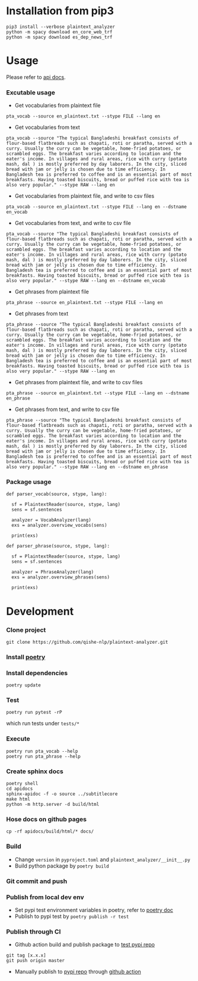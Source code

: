 # Installation from pip3

```shell
pip3 install --verbose plaintext_analyzer 
python -m spacy download en_core_web_trf
python -m spacy download es_dep_news_trf
```

# Usage

Please refer to [api docs](https://qishe-nlp.github.io/plaintext-analyzer/).

### Excutable usage

* Get vocabularies from plaintext file 

```shell
pta_vocab --source en_plaintext.txt --stype FILE --lang en  
``` 

* Get vocabularies from text 

```shell
pta_vocab --source "The typical Bangladeshi breakfast consists of flour-based flatbreads such as chapati, roti or paratha, served with a curry. Usually the curry can be vegetable, home-fried potatoes, or scrambled eggs. The breakfast varies according to location and the eater's income. In villages and rural areas, rice with curry (potato mash, dal ) is mostly preferred by day laborers. In the city, sliced bread with jam or jelly is chosen due to time efficiency. In Bangladesh tea is preferred to coffee and is an essential part of most breakfasts. Having toasted biscuits, bread or puffed rice with tea is also very popular." --stype RAW --lang en  
``` 

* Get vocabularies from plaintext file, and write to csv files 

```shell
pta_vocab --source en_plaintext.txt --stype FILE --lang en --dstname en_vocab
``` 

* Get vocabularies from text, and write to csv file 

```shell
pta_vocab --source "The typical Bangladeshi breakfast consists of flour-based flatbreads such as chapati, roti or paratha, served with a curry. Usually the curry can be vegetable, home-fried potatoes, or scrambled eggs. The breakfast varies according to location and the eater's income. In villages and rural areas, rice with curry (potato mash, dal ) is mostly preferred by day laborers. In the city, sliced bread with jam or jelly is chosen due to time efficiency. In Bangladesh tea is preferred to coffee and is an essential part of most breakfasts. Having toasted biscuits, bread or puffed rice with tea is also very popular." --stype RAW --lang en --dstname en_vocab 
``` 

* Get phrases from plaintext file 

```shell
pta_phrase --source en_plaintext.txt --stype FILE --lang en  
``` 

* Get phrases from text 

```shell
pta_phrase --source "The typical Bangladeshi breakfast consists of flour-based flatbreads such as chapati, roti or paratha, served with a curry. Usually the curry can be vegetable, home-fried potatoes, or scrambled eggs. The breakfast varies according to location and the eater's income. In villages and rural areas, rice with curry (potato mash, dal ) is mostly preferred by day laborers. In the city, sliced bread with jam or jelly is chosen due to time efficiency. In Bangladesh tea is preferred to coffee and is an essential part of most breakfasts. Having toasted biscuits, bread or puffed rice with tea is also very popular." --stype RAW --lang en  
``` 

* Get phrases from plaintext file, and write to csv files 

```shell
pta_phrase --source en_plaintext.txt --stype FILE --lang en --dstname en_phrase
``` 

* Get phrases from text, and write to csv file 

```shell
pta_phrase --source "The typical Bangladeshi breakfast consists of flour-based flatbreads such as chapati, roti or paratha, served with a curry. Usually the curry can be vegetable, home-fried potatoes, or scrambled eggs. The breakfast varies according to location and the eater's income. In villages and rural areas, rice with curry (potato mash, dal ) is mostly preferred by day laborers. In the city, sliced bread with jam or jelly is chosen due to time efficiency. In Bangladesh tea is preferred to coffee and is an essential part of most breakfasts. Having toasted biscuits, bread or puffed rice with tea is also very popular." --stype RAW --lang en --dstname en_phrase 
``` 

### Package usage
```
def parser_vocab(source, stype, lang):

  sf = PlaintextReader(source, stype, lang)
  sens = sf.sentences

  analyzer = VocabAnalyzer(lang)
  exs = analyzer.overview_vocabs(sens)

  print(exs)

def parser_phrase(source, stype, lang):

  sf = PlaintextReader(source, stype, lang)
  sens = sf.sentences

  analyzer = PhraseAnalyzer(lang)
  exs = analyzer.overview_phrases(sens)

  print(exs)

```

# Development

### Clone project
```
git clone https://github.com/qishe-nlp/plaintext-analyzer.git
```

### Install [poetry](https://python-poetry.org/docs/)

### Install dependencies
```
poetry update
```

### Test
```
poetry run pytest -rP
```
which run tests under `tests/*`

### Execute
```
poetry run pta_vocab --help
poetry run pta_phrase --help
```

### Create sphinx docs
```
poetry shell
cd apidocs
sphinx-apidoc -f -o source ../subtitlecore
make html
python -m http.server -d build/html
```

### Hose docs on github pages
```
cp -rf apidocs/build/html/* docs/
```

### Build
* Change `version` in `pyproject.toml` and `plaintext_analyzer/__init__.py`
* Build python package by `poetry build`

### Git commit and push

### Publish from local dev env
* Set pypi test environment variables in poetry, refer to [poetry doc](https://python-poetry.org/docs/repositories/)
* Publish to pypi test by `poetry publish -r test`

### Publish through CI 

* Github action build and publish package to [test pypi repo](https://test.pypi.org/)

```
git tag [x.x.x]
git push origin master
```

* Manually publish to [pypi repo](https://pypi.org/) through [github action](https://github.com/qishe-nlp/plaintext-analyzer/actions/workflows/pypi.yml)

